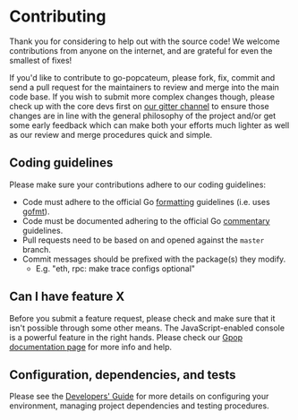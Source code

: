 # Contributing

Thank you for considering to help out with the source code! We welcome 
contributions from anyone on the internet, and are grateful for even the 
smallest of fixes!

If you'd like to contribute to go-popcateum, please fork, fix, commit and send a 
pull request for the maintainers to review and merge into the main code base. If
you wish to submit more complex changes though, please check up with the core 
devs first on [our gitter channel](https://gitter.im/popcateum/go-popcateum) to 
ensure those changes are in line with the general philosophy of the project 
and/or get some early feedback which can make both your efforts much lighter as
well as our review and merge procedures quick and simple.

## Coding guidelines

Please make sure your contributions adhere to our coding guidelines:

 * Code must adhere to the official Go 
[formatting](https://golang.org/doc/effective_go.html#formatting) guidelines 
(i.e. uses [gofmt](https://golang.org/cmd/gofmt/)).
 * Code must be documented adhering to the official Go 
[commentary](https://golang.org/doc/effective_go.html#commentary) guidelines.
 * Pull requests need to be based on and opened against the `master` branch.
 * Commit messages should be prefixed with the package(s) they modify.
   * E.g. "eth, rpc: make trace configs optional"

## Can I have feature X

Before you submit a feature request, please check and make sure that it isn't 
possible through some other means. The JavaScript-enabled console is a powerful 
feature in the right hands. Please check our 
[Gpop documentation page](https://gpop.popcateum.org/docs/) for more info
and help.

## Configuration, dependencies, and tests

Please see the [Developers' Guide](https://gpop.popcateum.org/docs/developers/devguide)
for more details on configuring your environment, managing project dependencies
and testing procedures.
